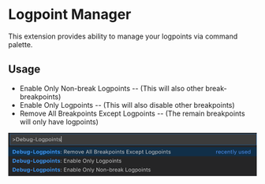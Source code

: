 # Logpoint Manager
This extension provides ability to manage your logpoints via command palette.

## Usage
- Enable Only Non-break Logpoints -- (This will also other break-breakpoints)
- Enable Only Logpoints -- (This will also disable other breakpoints)
- Remove All Breakpoints Except Logpoints -- (The remain breakpoints will only have logpoints)

![Logpoint Manager Command](./resources/debug-logpoints-commands.png 'Logpoint Manager Command')
